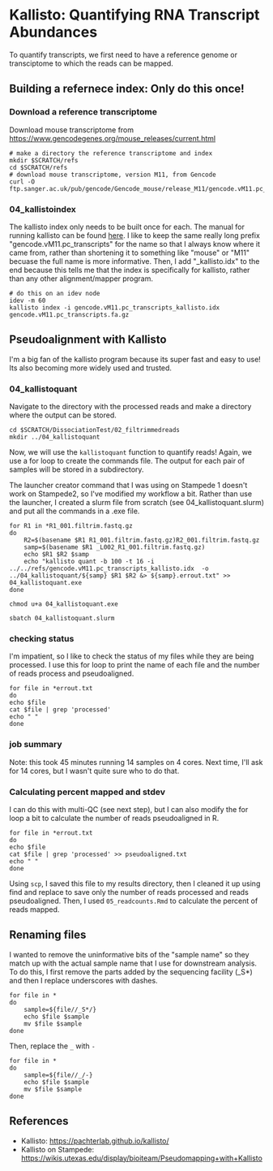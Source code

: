 # Kallisto: Quantifying RNA Transcript Abundances

To quantify transcripts, we first need to have a reference genome or transciptome to which the reads can be mapped. 

## Building a refernece index: Only do this once!

### Download a reference transcriptome

Download mouse transcriptome from https://www.gencodegenes.org/mouse_releases/current.html

~~~ {.bash}
# make a directory the reference transcriptome and index
mkdir $SCRATCH/refs
cd $SCRATCH/refs
# download mouse transcriptome, version M11, from Gencode
curl -O ftp.sanger.ac.uk/pub/gencode/Gencode_mouse/release_M11/gencode.vM11.pc_transcripts.fa.gz
~~~

### 04_kallistoindex

The kallisto index only needs to be built once for each. The manual for running kallisto can be found [here](https://pachterlab.github.io/kallisto/manual). I like to keep the same really long prefix "gencode.vM11.pc_transcripts" for the name so that I always know where it came from, rather than shortening it to something like "mouse" or "M11" becuase the full name is more informative. Then, I add "_kallisto.idx" to the end because this tells me that the index is specifically for kallisto, rather than any other alignment/mapper program.

~~~ {.bash}
# do this on an idev node
idev -m 60
kallisto index -i gencode.vM11.pc_transcripts_kallisto.idx gencode.vM11.pc_transcripts.fa.gz
~~~

## Pseudoalignment with Kallisto

I'm a big fan of the kallisto program because its super fast and easy to use! Its also becoming more widely used and trusted.

### 04_kallistoquant

Navigate to the directory with the processed reads and make a directory where the output can be stored. 

~~~ {.bash}
cd $SCRATCH/DissociationTest/02_filtrimmedreads
mkdir ../04_kallistoquant
~~~

Now, we will use the `kallistoquant` function to quantify reads! Again, we use a for loop to create the commands file. The output for each pair of samples will be stored in a subdirectory.  

The launcher creator command that I was using on Stampede 1 doesn't work on Stampede2, so I've modified my workflow a bit. Rather than use the launcher, I created a slurm file from scratch (see 04_kallistoquant.slurm) and put all the commands in a .exe file. 

~~~ {.bash}
for R1 in *R1_001.filtrim.fastq.gz
do
    R2=$(basename $R1 R1_001.filtrim.fastq.gz)R2_001.filtrim.fastq.gz
    samp=$(basename $R1 _L002_R1_001.filtrim.fastq.gz)
    echo $R1 $R2 $samp
    echo "kallisto quant -b 100 -t 16 -i ../../refs/gencode.vM11.pc_transcripts_kallisto.idx  -o ../04_kallistoquant/${samp} $R1 $R2 &> ${samp}.errout.txt" >> 04_kallistoquant.exe
done

chmod u+a 04_kallistoquant.exe

sbatch 04_kallistoquant.slurm
~~~

### checking status

I'm impatient, so I like to check the status of my files while they are being processed. I use this for loop to print the name of each file and the number of reads process and pseudoaligned.

~~~ {.bash}
for file in *errout.txt
do
echo $file
cat $file | grep 'processed'
echo " " 
done
~~~

### job summary
Note: this took 45 minutes running 14 samples on 4 cores. Next time, I'll ask for 14 cores, but I wasn't quite sure who to do that. 

### Calculating percent mapped and stdev

I can do this with multi-QC (see next step), but I can also modify the for loop a bit  to calculate the number of reads pseudoaligned in R.  

~~~ {.bash}
for file in *errout.txt
do
echo $file
cat $file | grep 'processed' >> pseudoaligned.txt
echo " " 
done
~~~

Using `scp`, I saved this file to my results directory, then I cleaned it up using find and replace to save only the number of reads processed and reads pseudoaligned. Then, I used `05_readcounts.Rmd` to calculate the percent of reads mapped. 



## Renaming files

I wanted to remove the uninformative bits of the "sample name" so they match up with the actual sample name that I use for downstream analysis. To do this, I first remove the parts added by the sequencing facility (_S*) and then I replace underscores with dashes. 

~~~ {.bash}
for file in *
do
    sample=${file//_S*/}
    echo $file $sample
    mv $file $sample
done
~~~

Then, replace the `_` with `-`

~~~ {.bash}
for file in *
do
    sample=${file//_/-}
    echo $file $sample
    mv $file $sample
done
~~~


## References
- Kallisto: https://pachterlab.github.io/kallisto/
- Kallisto on Stampede: https://wikis.utexas.edu/display/bioiteam/Pseudomapping+with+Kallisto

